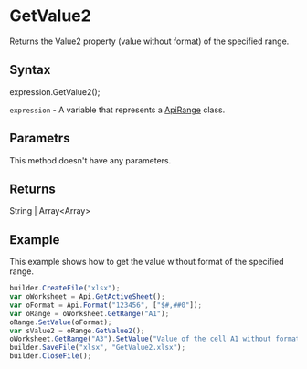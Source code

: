 # GetValue2

Returns the Value2 property (value without format) of the specified range.

## Syntax

expression.GetValue2();

`expression` - A variable that represents a [ApiRange](../ApiRange.md) class.

## Parametrs

This method doesn't have any parameters.

## Returns

String &#124; Array<Array<String>>

## Example

This example shows how to get the value without format of the specified range.

```javascript
builder.CreateFile("xlsx");
var oWorksheet = Api.GetActiveSheet();
var oFormat = Api.Format("123456", ["$#,##0"]);
var oRange = oWorksheet.GetRange("A1");
oRange.SetValue(oFormat);
var sValue2 = oRange.GetValue2();
oWorksheet.GetRange("A3").SetValue("Value of the cell A1 without format: " + sValue2);
builder.SaveFile("xlsx", "GetValue2.xlsx");
builder.CloseFile();
```